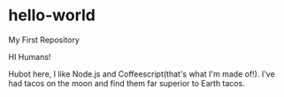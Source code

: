 # hello-world
My First Repository

HI Humans!

Hubot here, I like Node.js and Coffeescript(that's what I'm made of!).
I've  had tacos on the moon and find them far superior to Earth tacos.
